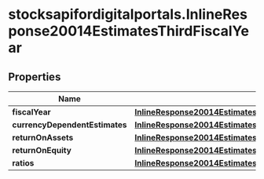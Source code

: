 # stocksapifordigitalportals.InlineResponse20014EstimatesThirdFiscalYear

## Properties

Name | Type | Description | Notes
------------ | ------------- | ------------- | -------------
**fiscalYear** | [**InlineResponse20014EstimatesFirstFiscalYearFiscalYear**](InlineResponse20014EstimatesFirstFiscalYearFiscalYear.md) |  | [optional] 
**currencyDependentEstimates** | [**InlineResponse20014EstimatesFirstFiscalYearCurrencyDependentEstimates**](InlineResponse20014EstimatesFirstFiscalYearCurrencyDependentEstimates.md) |  | [optional] 
**returnOnAssets** | [**InlineResponse20014EstimatesFirstFiscalYearReturnOnAssets**](InlineResponse20014EstimatesFirstFiscalYearReturnOnAssets.md) |  | [optional] 
**returnOnEquity** | [**InlineResponse20014EstimatesFirstFiscalYearReturnOnEquity**](InlineResponse20014EstimatesFirstFiscalYearReturnOnEquity.md) |  | [optional] 
**ratios** | [**InlineResponse20014EstimatesFirstFiscalYearRatios**](InlineResponse20014EstimatesFirstFiscalYearRatios.md) |  | [optional] 


